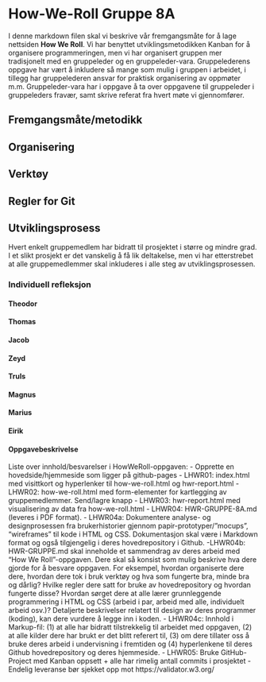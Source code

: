 <h1>How-We-Roll Gruppe 8A</h1>

I denne markdown filen skal vi beskrive vår fremgangsmåte for å lage nettsiden **How We Roll**. Vi har benyttet utviklingsmetodikken Kanban for å organisere programmeringen, men vi har organisert gruppen mer tradisjonelt med en gruppeleder og en gruppeleder-vara. Gruppelederens oppgave har vært å inkludere så mange som mulig i gruppen i arbeidet, i tillegg har gruppelederen ansvar for praktisk organisering av oppmøter m.m.
Gruppeleder-vara har i oppgave å ta over oppgavene til gruppeleder i gruppeleders fravær, samt skrive referat fra hvert møte vi gjennomfører.

<h2>Fremgangsmåte/metodikk</h2>

<h2>Organisering</h2>

<h2>Verktøy</h2>

<h2>Regler for Git</h2>

<h2>Utviklingsprosess</h2>
Hvert enkelt gruppemedlem har bidratt til prosjektet i større og mindre grad. I et slikt prosjekt er det vanskelig å få lik deltakelse, men vi har etterstrebet at alle gruppemedlemmer skal inkluderes i alle steg av utviklingsprosessen. 


<h3>Individuell refleksjon</h3>
<h4>Theodor</h4>
<h4>Thomas</h4>
<h4>Jacob</h4>
<h4>Zeyd</h4>
<h4>Truls</h4>
<h4>Magnus</h4>
<h4>Marius</h4>
<h4>Eirik</h4>

<h4>Oppgavebeskrivelse</h4>
Liste over innhold/besvarelser i HowWeRoll-oppgaven:
- Opprette en hovedside/hjemmeside som ligger på github-pages
- LHWR01: index.html med visittkort og hyperlenker til how-we-roll.html og hwr-report.html
- LHWR02: how-we-roll.html med form-elementer for kartlegging av gruppemedlemmer. Send/lagre knapp 
- LHWR03: hwr-report.html med visualisering av data fra how-we-roll.html
- LHWR04: HWR-GRUPPE-8A.md (leveres i PDF format).
- LHWR04a: Dokumentere analyse- og designprosessen fra brukerhistorier gjennom
papir-prototyper/”mocups”, “wireframes” til kode i HTML og CSS. Dokumentasjon skal være i
Markdown format og også tilgjengelig i deres hovedrepository i Github.
-LHWR04b: HWR-GRUPPE<gruppe-id>.md skal inneholde et sammendrag av deres arbeid med “How We
Roll”-oppgaven. Dere skal så konsist som mulig beskrive hva dere gjorde for å besvare oppgaven. For eksempel, hvordan organiserte dere dere, hvordan dere tok i bruk verktøy og hva som fungerte bra, minde bra og dårlig? Hvilke regler dere satt for bruke av hovedrepository og hvordan fungerte disse? Hvordan sørget dere at alle lærer grunnleggende programmering i HTML og CSS (arbeid i par, arbeid med alle, individuelt arbeid osv.)? Detaljerte beskrivelser relatert til design av deres programmer (koding), kan dere vurdere å legge inn i koden.
- LHWR04c: Innhold i Markup-fil: 
(1) at alle har bidratt tilstrekkelig til arbeidet med oppgaven,
(2) at alle kilder dere har brukt er det blitt referert til,
(3) om dere tillater oss å bruke deres arbeid i undervisning i fremtiden og
(4) hyperlenkene til deres Github hovedrepository og deres hjemmeside.
- LHWR05: Bruke GitHub-Project med Kanban oppsett + alle har rimelig antall commits i prosjektet
- Endelig leveranse bør sjekket opp mot https://validator.w3.org/


